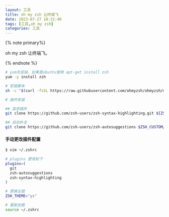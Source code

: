 ```yaml
---
layout: 工具
title: oh my zsh 让终端飞
date: 2023-07-27 18:31:40
tags: [工具,oh my zsh]
categories: 工具
---
```


{% note primary%}

oh my zsh 让终端飞。

{% endnote %}

<!-- more -->


```sh
# yum先安装，如果是ubuntu使用 apt-get install zsh 
yum -y install zsh

# 安装脚本
sh -c "$(curl -fsSL https://raw.githubusercontent.com/ohmyzsh/ohmyzsh/master/tools/install.sh)"

# 插件安装

## 高亮插件
git clone https://github.com/zsh-users/zsh-syntax-highlighting.git ${ZSH_CUSTOM:-~/.oh-my-zsh/custom}/plugins/zsh-syntax-highlighting

## 自动补全
git clone https://github.com/zsh-users/zsh-autosuggestions $ZSH_CUSTOM/plugins/zsh-autosuggestions
```


#### 手动更改插件配置
```sh
$ vim ~/.zshrc

# plugins 更改如下
plugins=(
  git
  zsh-autosuggestions
  zsh-syntax-highlighting
)

# 更换主题
ZSH_THEME="ys"

# 重新加载
source ~/.zshrc
```
